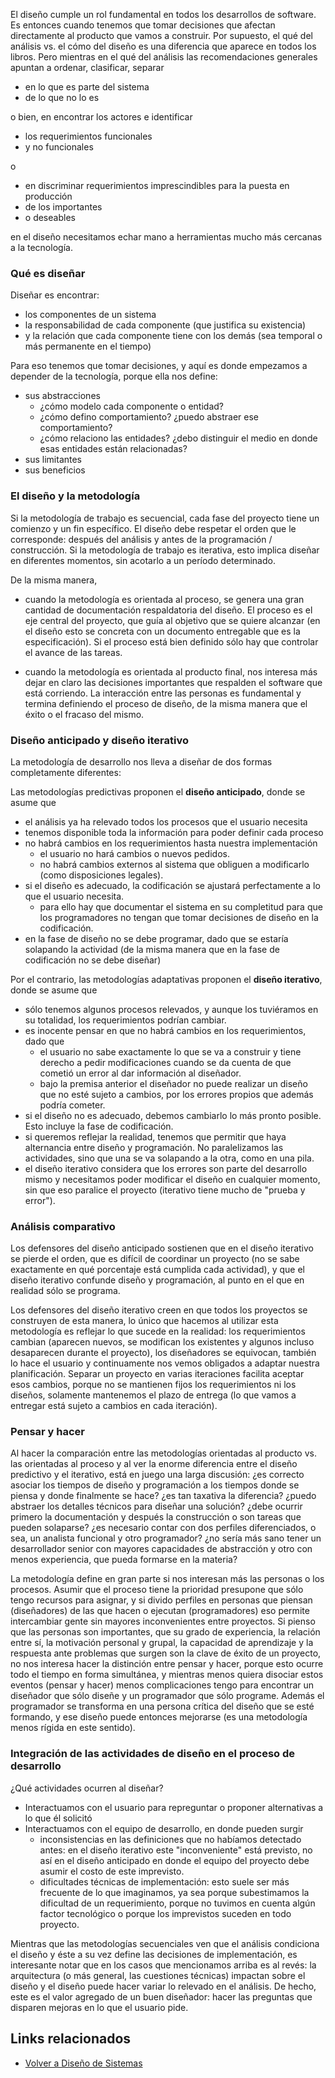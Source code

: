 El diseño cumple un rol fundamental en todos los desarrollos de software. Es entonces cuando tenemos que tomar decisiones que afectan directamente al producto que vamos a construir. Por supuesto, el qué del análisis vs. el cómo del diseño es una diferencia que aparece en todos los libros. Pero mientras en el qué del análisis las recomendaciones generales apuntan a ordenar, clasificar, separar

-   en lo que es parte del sistema
-   de lo que no lo es

o bien, en encontrar los actores e identificar

-   los requerimientos funcionales
-   y no funcionales

o

-   en discriminar requerimientos imprescindibles para la puesta en producción
-   de los importantes
-   o deseables

en el diseño necesitamos echar mano a herramientas mucho más cercanas a la tecnología.

### Qué es diseñar

Diseñar es encontrar:

-   los componentes de un sistema
-   la responsabilidad de cada componente (que justifica su existencia)
-   y la relación que cada componente tiene con los demás (sea temporal o más permanente en el tiempo)

Para eso tenemos que tomar decisiones, y aquí es donde empezamos a depender de la tecnología, porque ella nos define:

-   sus abstracciones
    -   ¿cómo modelo cada componente o entidad?
    -   ¿cómo defino comportamiento? ¿puedo abstraer ese comportamiento?
    -   ¿cómo relaciono las entidades? ¿debo distinguir el medio en donde esas entidades están relacionadas?
-   sus limitantes
-   sus beneficios

### El diseño y la metodología

Si la metodología de trabajo es secuencial, cada fase del proyecto tiene un comienzo y un fin específico. El diseño debe respetar el orden que le corresponde: después del análisis y antes de la programación / construcción. Si la metodología de trabajo es iterativa, esto implica diseñar en diferentes momentos, sin acotarlo a un período determinado.

De la misma manera,

-   cuando la metodología es orientada al proceso, se genera una gran cantidad de documentación respaldatoria del diseño. El proceso es el eje central del proyecto, que guía al objetivo que se quiere alcanzar (en el diseño esto se concreta con un documento entregable que es la especificación). Si el proceso está bien definido sólo hay que controlar el avance de las tareas.

<!-- -->

-   cuando la metodología es orientada al producto final, nos interesa más dejar en claro las decisiones importantes que respalden el software que está corriendo. La interacción entre las personas es fundamental y termina definiendo el proceso de diseño, de la misma manera que el éxito o el fracaso del mismo.

### Diseño anticipado y diseño iterativo

La metodología de desarrollo nos lleva a diseñar de dos formas completamente diferentes:

Las metodologías predictivas proponen el **diseño anticipado**, donde se asume que

-   el análisis ya ha relevado todos los procesos que el usuario necesita
-   tenemos disponible toda la información para poder definir cada proceso
-   no habrá cambios en los requerimientos hasta nuestra implementación
    -   el usuario no hará cambios o nuevos pedidos.
    -   no habrá cambios externos al sistema que obliguen a modificarlo (como disposiciones legales).
-   si el diseño es adecuado, la codificación se ajustará perfectamente a lo que el usuario necesita.
    -   para ello hay que documentar el sistema en su completitud para que los programadores no tengan que tomar decisiones de diseño en la codificación.
-   en la fase de diseño no se debe programar, dado que se estaría solapando la actividad (de la misma manera que en la fase de codificación no se debe diseñar)

Por el contrario, las metodologías adaptativas proponen el **diseño iterativo**, donde se asume que

-   sólo tenemos algunos procesos relevados, y aunque los tuviéramos en su totalidad, los requerimientos podrían cambiar.
-   es inocente pensar en que no habrá cambios en los requerimientos, dado que
    -   el usuario no sabe exactamente lo que se va a construir y tiene derecho a pedir modificaciones cuando se da cuenta de que cometió un error al dar información al diseñador.
    -   bajo la premisa anterior el diseñador no puede realizar un diseño que no esté sujeto a cambios, por los errores propios que además podría cometer.
-   si el diseño no es adecuado, debemos cambiarlo lo más pronto posible. Esto incluye la fase de codificación.
-   si queremos reflejar la realidad, tenemos que permitir que haya alternancia entre diseño y programación. No paralelizamos las actividades, sino que una se va solapando a la otra, como en una pila.
-   el diseño iterativo considera que los errores son parte del desarrollo mismo y necesitamos poder modificar el diseño en cualquier momento, sin que eso paralice el proyecto (iterativo tiene mucho de "prueba y error").

### Análisis comparativo

Los defensores del diseño anticipado sostienen que en el diseño iterativo se pierde el orden, que es difícil de coordinar un proyecto (no se sabe exactamente en qué porcentaje está cumplida cada actividad), y que el diseño iterativo confunde diseño y programación, al punto en el que en realidad sólo se programa.

Los defensores del diseño iterativo creen en que todos los proyectos se construyen de esta manera, lo único que hacemos al utilizar esta metodología es reflejar lo que sucede en la realidad: los requerimientos cambian (aparecen nuevos, se modifican los existentes y algunos incluso desaparecen durante el proyecto), los diseñadores se equivocan, también lo hace el usuario y continuamente nos vemos obligados a adaptar nuestra planificación. Separar un proyecto en varias iteraciones facilita aceptar esos cambios, porque no se mantienen fijos los requerimientos ni los diseños, solamente mantenemos el plazo de entrega (lo que vamos a entregar está sujeto a cambios en cada iteración).

### Pensar y hacer

Al hacer la comparación entre las metodologías orientadas al producto vs. las orientadas al proceso y al ver la enorme diferencia entre el diseño predictivo y el iterativo, está en juego una larga discusión: ¿es correcto asociar los tiempos de diseño y programación a los tiempos donde se piensa y donde finalmente se hace? ¿es tan taxativa la diferencia? ¿puedo abstraer los detalles técnicos para diseñar una solución? ¿debe ocurrir primero la documentación y después la construcción o son tareas que pueden solaparse? ¿es necesario contar con dos perfiles diferenciados, o sea, un analista funcional y otro programador? ¿no sería más sano tener un desarrollador senior con mayores capacidades de abstracción y otro con menos experiencia, que pueda formarse en la materia?

La metodología define en gran parte si nos interesan más las personas o los procesos. Asumir que el proceso tiene la prioridad presupone que sólo tengo recursos para asignar, y si divido perfiles en personas que piensan (diseñadores) de las que hacen o ejecutan (programadores) eso permite intercambiar gente sin mayores inconvenientes entre proyectos. Si pienso que las personas son importantes, que su grado de experiencia, la relación entre sí, la motivación personal y grupal, la capacidad de aprendizaje y la respuesta ante problemas que surgen son la clave de éxito de un proyecto, no nos interesa hacer la distinción entre pensar y hacer, porque esto ocurre todo el tiempo en forma simultánea, y mientras menos quiera disociar estos eventos (pensar y hacer) menos complicaciones tengo para encontrar un diseñador que sólo diseñe y un programador que sólo programe. Además el programador se transforma en una persona crítica del diseño que se esté formando, y ese diseño puede entonces mejorarse (es una metodología menos rígida en este sentido).

### Integración de las actividades de diseño en el proceso de desarrollo

¿Qué actividades ocurren al diseñar?

-   Interactuamos con el usuario para repreguntar o proponer alternativas a lo que él solicitó
-   Interactuamos con el equipo de desarrollo, en donde pueden surgir
    -   inconsistencias en las definiciones que no habíamos detectado antes: en el diseño iterativo este "inconveniente" está previsto, no así en el diseño anticipado en donde el equipo del proyecto debe asumir el costo de este imprevisto.
    -   dificultades técnicas de implementación: esto suele ser más frecuente de lo que imaginamos, ya sea porque subestimamos la dificultad de un requerimiento, porque no tuvimos en cuenta algún factor tecnológico o porque los imprevistos suceden en todo proyecto.

Mientras que las metodologías secuenciales ven que el análisis condiciona el diseño y éste a su vez define las decisiones de implementación, es interesante notar que en los casos que mencionamos arriba es al revés: la arquitectura (o más general, las cuestiones técnicas) impactan sobre el diseño y el diseño puede hacer variar lo relevado en el análisis. De hecho, este es el valor agregado de un buen diseñador: hacer las preguntas que disparen mejoras en lo que el usuario pide.

Links relacionados
------------------

-   [Volver a Diseño de Sistemas](design-temario.html)

